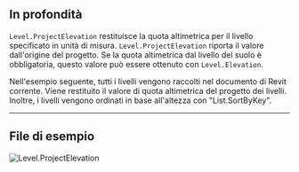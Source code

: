 ## In profondità
`Level.ProjectElevation` restituisce la quota altimetrica per il livello specificato in unità di misura. `Level.ProjectElevation` riporta il valore dall'origine del progetto. Se la quota altimetrica dal livello del suolo è obbligatoria, questo valore può essere ottenuto con `Level.Elevation`.

Nell'esempio seguente, tutti i livelli vengono raccolti nel documento di Revit corrente. Viene restituito il valore di quota altimetrica del progetto dei livelli. Inoltre, i livelli vengono ordinati in base all'altezza con "List.SortByKey".
___
## File di esempio

![Level.ProjectElevation](./Revit.Elements.Level.ProjectElevation_img.jpg)
